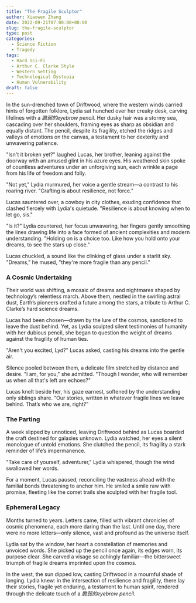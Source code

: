 ```yaml
---
title: "The Fragile Sculptor"
author: Xiaowen Zhang
date: 2022-09-21T07:00:00+08:00
slug: the-fragile-sculptor
type: post
categories:
  - Science Fiction
  - Tragedy
tags:
  - Hard Sci-Fi
  - Arthur C. Clarke Style
  - Western Setting
  - Technological Dystopia
  - Human Vulnerability
draft: false
---
```


In the sun-drenched town of Driftwood, where the western winds carried hints of forgotten folklore, Lydia sat hunched over her creaky desk, carving lifelines with a *脆弱的eyebrow pencil*. Her dusky hair was a stormy sea, cascading over her shoulders, framing eyes as sharp as obsidian and equally distant. The pencil, despite its fragility, etched the ridges and valleys of emotions on the canvas, a testament to her dexterity and unwavering patience.

"Isn't it broken yet?" laughed Lucas, her brother, leaning against the doorway with an amused glint in his azure eyes. His weathered skin spoke of countless adventures under an unforgiving sun, each wrinkle a page from his life of freedom and folly.

"Not yet," Lydia murmured, her voice a gentle stream—a contrast to his roaring river. "Crafting is about resilience, not force."

Lucas sauntered over, a cowboy in city clothes, exuding confidence that clashed fiercely with Lydia's quietude. "Resilience is about knowing when to let go, sis."

"Is it?" Lydia countered, her focus unwavering, her fingers gently smoothing the lines drawing life into a face formed of ancient complexities and modern understanding. "Holding on is a choice too. Like how you hold onto your dreams, to see the stars up close."

Lucas chuckled, a sound like the clinking of glass under a starlit sky. "Dreams," he mused, "they're more fragile than any pencil."

### **A Cosmic Undertaking**

Their world was shifting, a mosaic of dreams and nightmares shaped by technology’s relentless march. Above them, nestled in the swirling astral dust, Earth’s pioneers crafted a future among the stars, a tribute to Arthur C. Clarke’s hard science dreams.

Lucas had been chosen—drawn by the lure of the cosmos, sanctioned to leave the dust behind. Yet, as Lydia sculpted silent testimonies of humanity with her dubious pencil, she began to question the weight of dreams against the fragility of human ties.

"Aren't you excited, Lyd?" Lucas asked, casting his dreams into the gentle air.

Silence pooled between them, a delicate film stretched by distance and desire. "I am, for you," she admitted. "Though I wonder, who will remember us when all that's left are echoes?"

Lucas knelt beside her, his gaze earnest, softened by the understanding only siblings share. “Our stories, written in whatever fragile lines we leave behind. That’s who we are, right?”

### **The Parting**

A week slipped by unnoticed, leaving Driftwood behind as Lucas boarded the craft destined for galaxies unknown. Lydia watched, her eyes a silent monologue of untold emotions. She clutched the pencil, its fragility a stark reminder of life’s impermanence.

"Take care of yourself, adventurer," Lydia whispered, though the wind swallowed her words.

For a moment, Lucas paused, reconciling the vastness ahead with the familial bonds threatening to anchor him. He smiled a smile raw with promise, fleeting like the comet trails she sculpted with her fragile tool.

### **Ephemeral Legacy**

Months turned to years. Letters came, filled with vibrant chronicles of cosmic phenomena, each more daring than the last. Until one day, there were no more letters—only silence, vast and profound as the universe itself. 

Lydia sat by the window, her heart a constellation of memories and unvoiced words. She picked up the pencil once again, its edges worn, its purpose clear. She carved a visage so achingly familiar—the bittersweet triumph of fragile dreams imprinted upon the cosmos.

In the west, the sun dipped low, casting Driftwood in a mournful shade of longing. Lydia knew: in the intersection of resilience and fragility, there lay their stories, fragile yet enduring, a testament to human spirit, rendered through the delicate touch of a *脆弱的eyebrow pencil.*